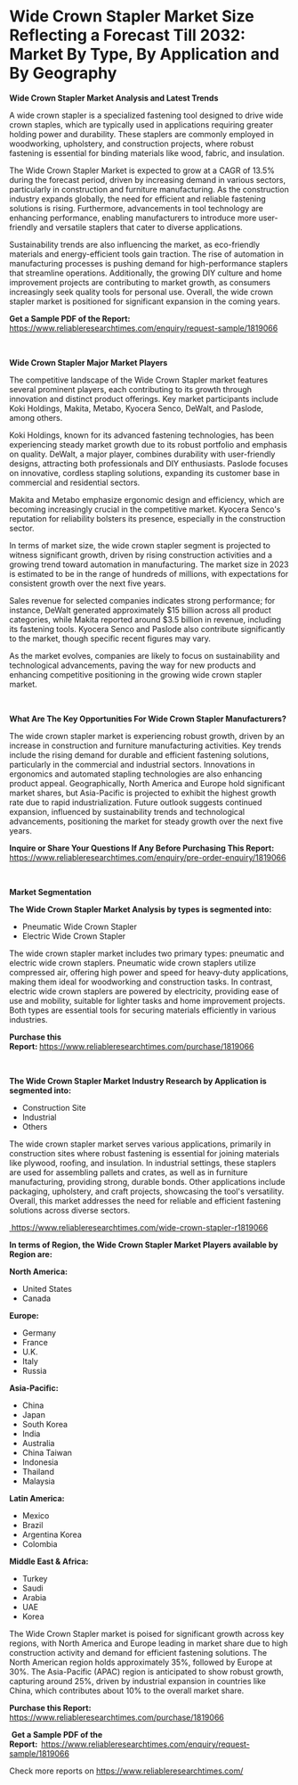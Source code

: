 <p><h1>Wide Crown Stapler Market Size Reflecting a Forecast Till 2032: Market By Type, By Application and By Geography</h1></p><p><strong>Wide Crown Stapler Market Analysis and Latest Trends</strong></p>
<p><p>A wide crown stapler is a specialized fastening tool designed to drive wide crown staples, which are typically used in applications requiring greater holding power and durability. These staplers are commonly employed in woodworking, upholstery, and construction projects, where robust fastening is essential for binding materials like wood, fabric, and insulation. </p><p>The Wide Crown Stapler Market is expected to grow at a CAGR of 13.5% during the forecast period, driven by increasing demand in various sectors, particularly in construction and furniture manufacturing. As the construction industry expands globally, the need for efficient and reliable fastening solutions is rising. Furthermore, advancements in tool technology are enhancing performance, enabling manufacturers to introduce more user-friendly and versatile staplers that cater to diverse applications. </p><p>Sustainability trends are also influencing the market, as eco-friendly materials and energy-efficient tools gain traction. The rise of automation in manufacturing processes is pushing demand for high-performance staplers that streamline operations. Additionally, the growing DIY culture and home improvement projects are contributing to market growth, as consumers increasingly seek quality tools for personal use. Overall, the wide crown stapler market is positioned for significant expansion in the coming years.</p></p>
<p><strong>Get a Sample PDF of the Report:&nbsp;</strong> <a href="https://www.reliableresearchtimes.com/enquiry/request-sample/1819066?utm_campaign=2476&utm_medium=2&utm_source=Github&utm_content=ia&utm_term=18022025&utm_id=wide-crown-stapler">https://www.reliableresearchtimes.com/enquiry/request-sample/1819066</a></p>
<p>&nbsp;</p>
<p><strong>Wide Crown Stapler Major Market Players</strong></p>
<p><p>The competitive landscape of the Wide Crown Stapler market features several prominent players, each contributing to its growth through innovation and distinct product offerings. Key market participants include Koki Holdings, Makita, Metabo, Kyocera Senco, DeWalt, and Paslode, among others.</p><p>Koki Holdings, known for its advanced fastening technologies, has been experiencing steady market growth due to its robust portfolio and emphasis on quality. DeWalt, a major player, combines durability with user-friendly designs, attracting both professionals and DIY enthusiasts. Paslode focuses on innovative, cordless stapling solutions, expanding its customer base in commercial and residential sectors.</p><p>Makita and Metabo emphasize ergonomic design and efficiency, which are becoming increasingly crucial in the competitive market. Kyocera Senco's reputation for reliability bolsters its presence, especially in the construction sector.</p><p>In terms of market size, the wide crown stapler segment is projected to witness significant growth, driven by rising construction activities and a growing trend toward automation in manufacturing. The market size in 2023 is estimated to be in the range of hundreds of millions, with expectations for consistent growth over the next five years.</p><p>Sales revenue for selected companies indicates strong performance; for instance, DeWalt generated approximately $15 billion across all product categories, while Makita reported around $3.5 billion in revenue, including its fastening tools. Kyocera Senco and Paslode also contribute significantly to the market, though specific recent figures may vary.</p><p>As the market evolves, companies are likely to focus on sustainability and technological advancements, paving the way for new products and enhancing competitive positioning in the growing wide crown stapler market.</p></p>
<p>&nbsp;</p>
<p><strong>What Are The Key Opportunities For Wide Crown Stapler Manufacturers?</strong></p>
<p><p>The wide crown stapler market is experiencing robust growth, driven by an increase in construction and furniture manufacturing activities. Key trends include the rising demand for durable and efficient fastening solutions, particularly in the commercial and industrial sectors. Innovations in ergonomics and automated stapling technologies are also enhancing product appeal. Geographically, North America and Europe hold significant market shares, but Asia-Pacific is projected to exhibit the highest growth rate due to rapid industrialization. Future outlook suggests continued expansion, influenced by sustainability trends and technological advancements, positioning the market for steady growth over the next five years.</p></p>
<p><strong>Inquire or Share Your Questions If Any Before Purchasing This Report:</strong> <a href="https://www.reliableresearchtimes.com/enquiry/pre-order-enquiry/1819066?utm_campaign=2476&utm_medium=2&utm_source=Github&utm_content=ia&utm_term=18022025&utm_id=wide-crown-stapler">https://www.reliableresearchtimes.com/enquiry/pre-order-enquiry/1819066</a></p>
<p>&nbsp;</p>
<p><strong>Market Segmentation</strong></p>
<p><strong>The Wide Crown Stapler Market Analysis by types is segmented into:</strong></p>
<p><ul><li>Pneumatic Wide Crown Stapler</li><li>Electric Wide Crown Stapler</li></ul></p>
<p><p>The wide crown stapler market includes two primary types: pneumatic and electric wide crown staplers. Pneumatic wide crown staplers utilize compressed air, offering high power and speed for heavy-duty applications, making them ideal for woodworking and construction tasks. In contrast, electric wide crown staplers are powered by electricity, providing ease of use and mobility, suitable for lighter tasks and home improvement projects. Both types are essential tools for securing materials efficiently in various industries.</p></p>
<p><strong>Purchase this Report:&nbsp;</strong><a href="https://www.reliableresearchtimes.com/purchase/1819066?utm_campaign=2476&utm_medium=2&utm_source=Github&utm_content=ia&utm_term=18022025&utm_id=wide-crown-stapler">https://www.reliableresearchtimes.com/purchase/1819066</a></p>
<p>&nbsp;</p>
<p><strong>The Wide Crown Stapler Market Industry Research by Application is segmented into:</strong></p>
<p><ul><li>Construction Site</li><li>Industrial</li><li>Others</li></ul></p>
<p><p>The wide crown stapler market serves various applications, primarily in construction sites where robust fastening is essential for joining materials like plywood, roofing, and insulation. In industrial settings, these staplers are used for assembling pallets and crates, as well as in furniture manufacturing, providing strong, durable bonds. Other applications include packaging, upholstery, and craft projects, showcasing the tool's versatility. Overall, this market addresses the need for reliable and efficient fastening solutions across diverse sectors.</p></p>
<p><a href="https://www.reliableresearchtimes.com/wide-crown-stapler-r1819066?utm_campaign=2476&utm_medium=2&utm_source=Github&utm_content=ia&utm_term=18022025&utm_id=wide-crown-stapler">&nbsp;https://www.reliableresearchtimes.com/wide-crown-stapler-r1819066</a></p>
<p><strong>In terms of Region, the Wide Crown Stapler Market Players available by Region are:</strong></p>
<p>
    <p> <strong> North America: </strong>
        <ul>
            <li>United States</li>
            <li>Canada</li>
        </ul>
        </p> 
    <p> <strong> Europe: </strong>
        <ul>
            <li>Germany</li>
            <li>France</li>
            <li>U.K.</li>
            <li>Italy</li>
            <li>Russia</li>
        </ul>
        </p> 
    <p> <strong> Asia-Pacific: </strong>
        <ul>
            <li>China</li>
            <li>Japan</li>
            <li>South Korea</li>
            <li>India</li>
            <li>Australia</li>
            <li>China Taiwan</li>
            <li>Indonesia</li>
            <li>Thailand</li>
            <li>Malaysia</li>
        </ul>
        </p> 
    <p> <strong> Latin America: </strong>
        <ul>
            <li>Mexico</li>
            <li>Brazil</li>
            <li>Argentina Korea</li>
            <li>Colombia</li>
        </ul>
        </p> 
    <p> <strong> Middle East & Africa: </strong>
        <ul>
            <li>Turkey</li>
            <li>Saudi</li>
            <li>Arabia</li>
            <li>UAE</li>
            <li>Korea</li>
        </ul>
    </p>
    </p>
<p><p>The Wide Crown Stapler market is poised for significant growth across key regions, with North America and Europe leading in market share due to high construction activity and demand for efficient fastening solutions. The North American region holds approximately 35%, followed by Europe at 30%. The Asia-Pacific (APAC) region is anticipated to show robust growth, capturing around 25%, driven by industrial expansion in countries like China, which contributes about 10% to the overall market share.</p></p>
<p><strong>Purchase this Report: </strong><a href="https://www.reliableresearchtimes.com/purchase/1819066?utm_campaign=2476&utm_medium=2&utm_source=Github&utm_content=ia&utm_term=18022025&utm_id=wide-crown-stapler">https://www.reliableresearchtimes.com/purchase/1819066</a></p>
<p>&nbsp;<strong>Get a Sample PDF of the Report:&nbsp;&nbsp;</strong><a href="https://www.reliableresearchtimes.com/enquiry/request-sample/1819066?utm_campaign=2476&utm_medium=2&utm_source=Github&utm_content=ia&utm_term=18022025&utm_id=wide-crown-stapler">https://www.reliableresearchtimes.com/enquiry/request-sample/1819066</a></p>
<p><strong></strong></p>
<p>Check more reports on <a href="https://www.reliableresearchtimes.com/?utm_campaign=2476&utm_medium=2&utm_source=Github&utm_content=ia&utm_term=18022025&utm_id=wide-crown-stapler">https://www.reliableresearchtimes.com/</a></p>